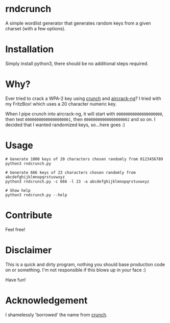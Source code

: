 # rndcrunch
A simple wordlist generator that generates random keys from a given charset (with a few options).

# Installation
Simply install python3, there should be no additional steps required.

# Why?
Ever tried to crack a WPA-2 key using [crunch](https://sourceforge.net/projects/crunch-wordlist/) and [aircrack-ng](https://www.aircrack-ng.org/)? I tried with my FritzBox! which uses a 20 character numeric key.

When I pipe crunch into aircrack-ng, it will start with `00000000000000000000`, then test `00000000000000000001`, then `00000000000000000002` and so on.
I decided that I wanted randomized keys, so...here goes :)

# Usage
    # Generate 1000 keys of 20 characters chosen randomly from 0123456789
    python3 rndcrunch.py

    # Generate 666 keys of 23 characters chosen randomly from abcdefghijklmnopqrstuvwxyz
    python3 rndcrunch.py -c 666 -l 23 -a abcdefghijklmnopqrstuvwxyz

    # Show help
    python3 rndcrunch.py --help

# Contribute
Feel free!

# Disclaimer
This is a quick and dirty program, nothing you should base production code on or something. I'm not responsible if this blows up in your face :)

Have fun!

# Acknowledgement
I shamelessly 'borrowed' the name from [crunch](https://sourceforge.net/projects/crunch-wordlist/).

